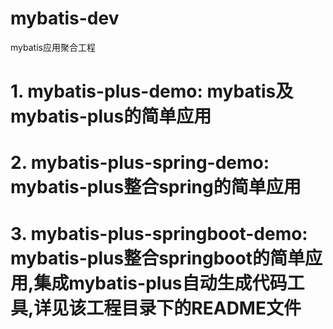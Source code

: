 # mybatis-dev
mybatis应用聚合工程

# 1. mybatis-plus-demo: mybatis及mybatis-plus的简单应用
# 2. mybatis-plus-spring-demo: mybatis-plus整合spring的简单应用
# 3. mybatis-plus-springboot-demo: mybatis-plus整合springboot的简单应用,集成mybatis-plus自动生成代码工具,详见该工程目录下的README文件